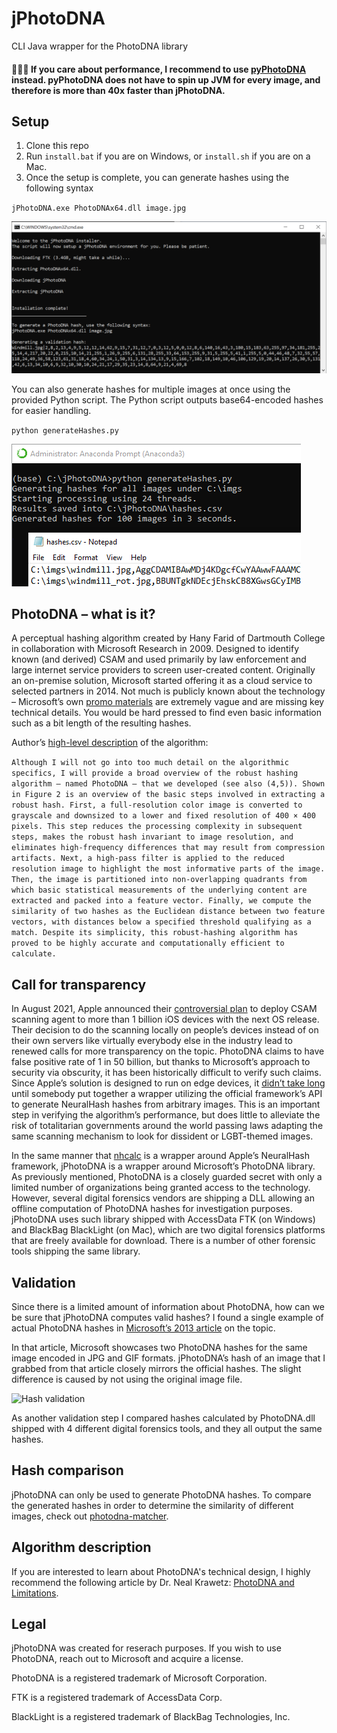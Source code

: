 # jPhotoDNA
CLI Java wrapper for the PhotoDNA library


#### 🚨🚨🚨 If you care about performance, I recommend to use [pyPhotoDNA](https://github.com/jankais3r/pyPhotoDNA) instead. pyPhotoDNA does not have to spin up JVM for every image, and therefore is more than 40x faster than jPhotoDNA.

## Setup
1)	Clone this repo
2)	Run `install.bat` if you are on Windows, or `install.sh` if you are on a Mac.
3)	Once the setup is complete, you can generate hashes using the following syntax

`jPhotoDNA.exe PhotoDNAx64.dll image.jpg`

![Setup](https://github.com/jankais3r/jPhotoDNA/raw/main/setup.png)


You can also generate hashes for multiple images at once using the provided Python script. The Python script outputs base64-encoded hashes for easier handling.

`python generateHashes.py`

![Generating hashes with Python](https://github.com/jankais3r/jPhotoDNA/raw/main/generate.png)

## PhotoDNA – what is it?
A perceptual hashing algorithm created by Hany Farid of Dartmouth College in collaboration with Microsoft Research in 2009. Designed to identify known (and derived) CSAM and used primarily by law enforcement and large internet service providers to screen user-created content. Originally an on-premise solution, Microsoft started offering it as a cloud service to selected partners in 2014. Not much is publicly known about the technology – Microsoft’s own [promo materials](https://www.microsoft.com/en-us/photodna) are extremely vague and are missing key technical details. You would be hard pressed to find even basic information such as a bit length of the resulting hashes.

Author’s [high-level description](https://farid.berkeley.edu/downloads/publications/nai18.pdf) of the algorithm:

```Although I will not go into too much detail on the algorithmic specifics, I will provide a broad overview of the robust hashing algorithm — named PhotoDNA — that we developed (see also (4,5)). Shown in Figure 2 is an overview of the basic steps involved in extracting a robust hash. First, a full-resolution color image is converted to grayscale and downsized to a lower and fixed resolution of 400 × 400 pixels. This step reduces the processing complexity in subsequent steps, makes the robust hash invariant to image resolution, and eliminates high-frequency differences that may result from compression artifacts. Next, a high-pass filter is applied to the reduced resolution image to highlight the most informative parts of the image. Then, the image is partitioned into non-overlapping quadrants from which basic statistical measurements of the underlying content are extracted and packed into a feature vector. Finally, we compute the similarity of two hashes as the Euclidean distance between two feature vectors, with distances below a specified threshold qualifying as a match. Despite its simplicity, this robust-hashing algorithm has proved to be highly accurate and computationally efficient to calculate.```


## Call for transparency
In August 2021, Apple announced their [controversial plan](https://appleprivacyletter.com/) to deploy CSAM scanning agent to more than 1 billion iOS devices with the next OS release. Their decision to do the scanning locally on people’s devices instead of on their own servers like virtually everybody else in the industry lead to renewed calls for more transparency on the topic. PhotoDNA claims to have false positive rate of 1 in 50 billion, but thanks to Microsoft’s approach to security via obscurity, it has been historically difficult to verify such claims. Since Apple’s solution is designed to run on edge devices, it [didn’t take long](https://twitter.com/KhaosT/status/1424205967122571268) until somebody put together a wrapper utilizing the official framework’s API to generate NeuralHash hashes from arbitrary images. This is an important step in verifying the algorithm’s performance, but does little to alleviate the risk of totalitarian governments around the world passing laws adapting the same scanning mechanism to look for dissident or LGBT-themed images.

In the same manner that [nhcalc](https://github.com/KhaosT/nhcalc) is a wrapper around Apple’s NeuralHash framework, jPhotoDNA is a wrapper around Microsoft’s PhotoDNA library. As previously mentioned, PhotoDNA is a closely guarded secret with only a limited number of organizations being granted access to the technology. However, several digital forensics vendors are shipping a DLL allowing an offline computation of PhotoDNA hashes for investigation purposes. jPhotoDNA uses such library shipped with AccessData FTK (on Windows) and BlackBag BlackLight (on Mac), which are two digital forensics platforms that are freely available for download. There is a number of other forensic tools shipping the same library.


## Validation
Since there is a limited amount of information about PhotoDNA, how can we be sure that jPhotoDNA computes valid hashes? I found a single example of actual PhotoDNA hashes in [Microsoft’s 2013 article](https://news.microsoft.com/en-gb/2013/11/18/tacklingproliferatio/) on the topic.

In that article, Microsoft showcases two PhotoDNA hashes for the same image encoded in JPG and GIF formats. jPhotoDNA’s hash of an image that I grabbed from that article closely mirrors the official hashes. The slight difference is caused by not using the original image file.

![Hash validation](https://github.com/jankais3r/jPhotoDNA/raw/main/validation.png)

As another validation step I compared hashes calculated by PhotoDNA.dll shipped with 4 different digital forensics tools, and they all output the same hashes.

## Hash comparison
jPhotoDNA can only be used to generate PhotoDNA hashes. To compare the generated hashes in order to determine the similarity of different images, check out [photodna-matcher](https://github.com/gabedwrds/photodna-matcher).

## Algorithm description
If you are interested to learn about PhotoDNA's technical design, I highly recommend the following article by Dr. Neal Krawetz: [PhotoDNA and Limitations](https://hackerfactor.com/blog/index.php?/archives/931-PhotoDNA-and-Limitations.html).

## Legal
jPhotoDNA was created for reserach purposes. If you wish to use PhotoDNA, reach out to Microsoft and acquire a license.

PhotoDNA is a registered trademark of Microsoft Corporation.

FTK is a registered trademark of AccessData Corp.

BlackLight is a registered trademark of BlackBag Technologies, Inc.
